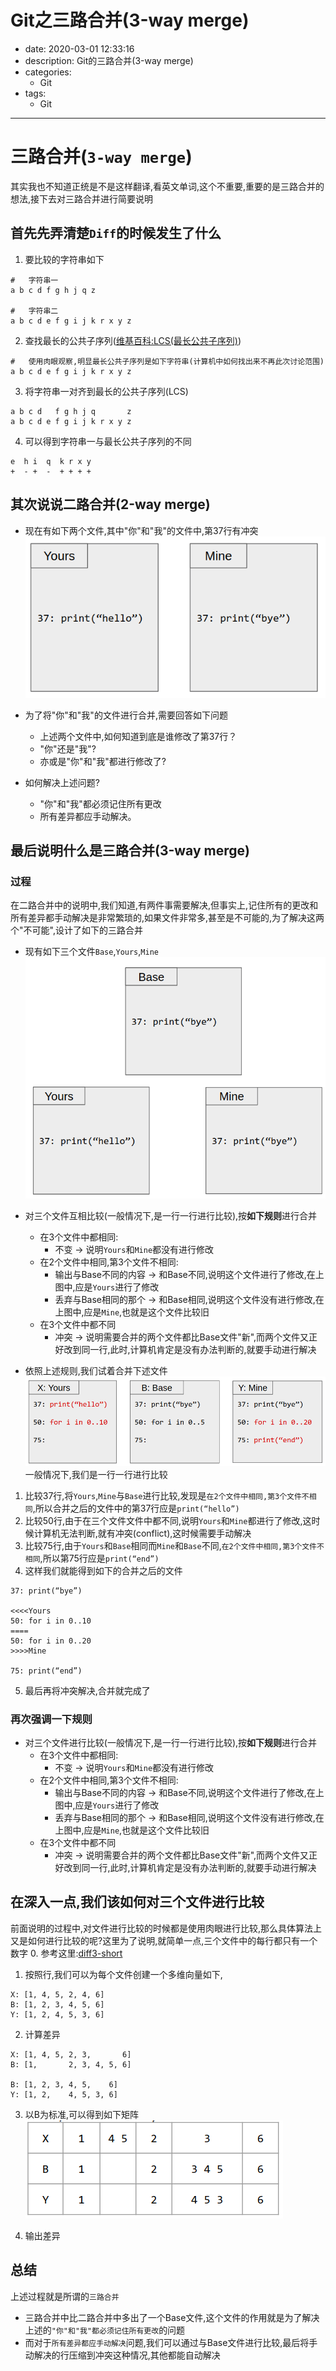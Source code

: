 #   Git之三路合并(3-way merge)
+ date: 2020-03-01 12:33:16
+ description: Git的三路合并(3-way merge)
+ categories:
  - Git
+ tags:
  - Git
---
#   三路合并(`3-way merge`)
其实我也不知道正统是不是这样翻译,看英文单词,这个不重要,重要的是三路合并的想法,接下去对三路合并进行简要说明

##  首先先弄清楚`Diff`的时候发生了什么
1.  要比较的字符串如下
```
#   字符串一
a b c d f g h j q z

#   字符串二
a b c d e f g i j k r x y z

```

2.  查找最长的公共子序列([维基百科:LCS(最长公共子序列)](https://zh.wikipedia.org/wiki/%E6%9C%80%E9%95%BF%E5%85%AC%E5%85%B1%E5%AD%90%E5%BA%8F%E5%88%97))
```
#   使用肉眼观察,明显最长公共子序列是如下字符串(计算机中如何找出来不再此次讨论范围)
a b c d e f g i j k r x y z
```

3.  将字符串一对齐到最长的公共子序列(LCS)
```
a b c d   f g h j q       z
a b c d e f g i j k r x y z
```

4.  可以得到字符串一与最长公共子序列的不同
```
e  h i  q  k r x y
+  - +  -  + + + +
```

##  其次说说二路合并(2-way merge)
+   现在有如下两个文件,其中"你"和"我"的文件中,第37行有冲突
![](../images/2020/03/20200301004.png)

+   为了将"你"和"我"的文件进行合并,需要回答如下问题
    -   上述两个文件中,如何知道到底是谁修改了第37行？
    -   "你"还是"我"?
    -   亦或是"你"和"我"都进行修改了?

+   如何解决上述问题?
    -   "你"和"我"都必须记住所有更改
    -   所有差异都应手动解决。

##  最后说明什么是三路合并(3-way merge)
### 过程
在二路合并中的说明中,我们知道,有两件事需要解决,但事实上,记住所有的更改和所有差异都手动解决是非常繁琐的,如果文件非常多,甚至是不可能的,为了解决这两个"不可能",设计了如下的三路合并
+   现有如下三个文件`Base`,`Yours`,`Mine`
![](../images/2020/03/20200301005.png)

+   对三个文件互相比较(一般情况下,是一行一行进行比较),按**如下规则**进行合并
    -   在3个文件中都相同:
        *   不变  ->  说明`Yours`和`Mine`都没有进行修改
    -   在2个文件中相同,第3个文件不相同:
        *   输出与Base不同的内容  ->  和Base不同,说明这个文件进行了修改,在上图中,应是`Yours`进行了修改
        *   丢弃与Base相同的那个  ->  和Base相同,说明这个文件没有进行修改,在上图中,应是`Mine`,也就是这个文件比较旧
    -   在3个文件中都不同
        *   冲突  -> 说明需要合并的两个文件都比Base文件"新",而两个文件又正好改到同一行,此时,计算机肯定是没有办法判断的,就要手动进行解决

+   依照上述规则,我们试着合并下述文件
![](../images/2020/03/20200301006.png)
一般情况下,我们是一行一行进行比较
1.  比较37行,将`Yours`,`Mine`与`Base`进行比较,发现是`在2个文件中相同,第3个文件不相同`,所以合并之后的文件中的第37行应是`print(“hello”)`
2.  比较50行,由于在三个文件文件中都不同,说明`Yours`和`Mine`都进行了修改,这时候计算机无法判断,就有冲突(conflict),这时候需要手动解决
3.  比较75行,由于`Yours`和`Base`相同而`Mine`和`Base`不同,`在2个文件中相同,第3个文件不相同`,所以第75行应是`print(“end”)`
4.  这样我们就能得到如下的合并之后的文件
```
37: print(“bye”)

<<<<Yours
50: for i in 0..10
====
50: for i in 0..20
>>>>Mine

75: print(“end”)
```
5.  最后再将冲突解决,合并就完成了

### 再次强调一下规则
+   对三个文件进行比较(一般情况下,是一行一行进行比较),按**如下规则**进行合并
    -   在3个文件中都相同:
        *   不变  ->  说明`Yours`和`Mine`都没有进行修改
    -   在2个文件中相同,第3个文件不相同:
        *   输出与Base不同的内容  ->  和Base不同,说明这个文件进行了修改,在上图中,应是`Yours`进行了修改
        *   丢弃与Base相同的那个  ->  和Base相同,说明这个文件没有进行修改,在上图中,应是`Mine`,也就是这个文件比较旧
    -   在3个文件中都不同
        *   冲突  -> 说明需要合并的两个文件都比Base文件"新",而两个文件又正好改到同一行,此时,计算机肯定是没有办法判断的,就要手动进行解决


## 在深入一点,我们该如何对三个文件进行比较
前面说明的过程中,对文件进行比较的时候都是使用肉眼进行比较,那么具体算法上又是如何进行比较的呢?这里为了说明,就简单一点,三个文件中的每行都只有一个数字
0.  参考这里:[diff3-short](https://www.cis.upenn.edu/~bcpierce/papers/diff3-short.pdf)
1.  按照行,我们可以为每个文件创建一个多维向量如下,
```
X: [1, 4, 5, 2, 4, 6]
B: [1, 2, 3, 4, 5, 6]
Y: [1, 2, 4, 5, 3, 6]
```

2.  计算差异
```
X: [1, 4, 5, 2, 3,       6]
B: [1,       2, 3, 4, 5, 6]

B: [1, 2, 3, 4, 5,    6]
Y: [1, 2,    4, 5, 3, 6]
```

3.  以B为标准,可以得到如下矩阵
![](../images/2020/03/20200301007.png)

4.  输出差异

## 总结
上述过程就是所谓的`三路合并`
+   三路合并中比二路合并中多出了一个Base文件,这个文件的作用就是为了解决上述的`"你"和"我"都必须记住所有更改`的问题
+   而对于`所有差异都应手动解决`问题,我们可以通过与Base文件进行比较,最后将手动解决的行压缩到冲突这种情况,其他都能自动解决
